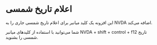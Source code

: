# اعلام تاریخ شمسی #

این افزونه یک کلید میانبر برای اعلام تاریخ شمسی جاری را به NVDA اضافه می‌کند.

شما می‌توانید با استفاده از کلیدهای میانبر NVDA + shift + control + f12 تاریخ شمسی را بشنوید.